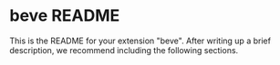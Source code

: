 # beve README

This is the README for your extension "beve". After writing up a brief description, we recommend including the following sections.


